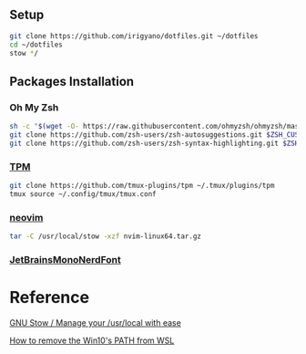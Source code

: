 ## Setup

```bash
git clone https://github.com/irigyano/dotfiles.git ~/dotfiles
cd ~/dotfiles
stow */
```

## Packages Installation

### Oh My Zsh

```zsh
sh -c "$(wget -O- https://raw.githubusercontent.com/ohmyzsh/ohmyzsh/master/tools/install.sh)"
git clone https://github.com/zsh-users/zsh-autosuggestions.git $ZSH_CUSTOM/plugins/zsh-autosuggestions
git clone https://github.com/zsh-users/zsh-syntax-highlighting.git $ZSH_CUSTOM/plugins/zsh-syntax-highlighting
```

### [TPM](https://github.com/tmux-plugins/tpm)

```zsh
git clone https://github.com/tmux-plugins/tpm ~/.tmux/plugins/tpm
tmux source ~/.config/tmux/tmux.conf
```

### [neovim](https://github.com/neovim/neovim/releases/tag/stable)

```zsh
tar -C /usr/local/stow -xzf nvim-linux64.tar.gz
```

### [JetBrainsMonoNerdFont](https://www.nerdfonts.com/font-downloads)

# Reference

[GNU Stow / Manage your /usr/local with ease](https://www.reddit.com/r/linux/comments/1f7sh4/gnu_stow_manage_your_usrlocal_with_ease/)

[How to remove the Win10's PATH from WSL](https://stackoverflow.com/a/51345880)